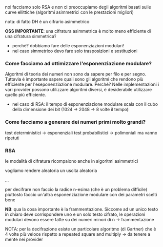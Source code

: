 noi facciamo solo RSA e non ci preoccupiamo degli algoritmi basati sulle curve ellittiche (algoritmi asimmetrici con le prestazioni migliori)

nota: di fatto DH è un cifrario asimmetrico


**OSS IMPORTANTE**: una cifratura asimmetrica è molto meno efficiente di una cifratura simmetrica?
- perchè? dobbiamo fare delle esponenziazioni modulari!
- nel caso simmetrico devo fare solo trasposizioni e sostituzioni


### Come facciamo ad ottimizzare l'esponenziazione modulare?
Algoritmi di teoria dei numeri non sono da sapere per filo e per segno. Tuttavia è importante sapere quali sono gli algoritmi che rendono più efficiente per l'eseponenziazione modulare. Perchè? Nelle implementazioni i vari provider possono utilizzare algoritmi diversi, è desiderabile utilizzare quello più efficiente.
- nel caso di RSA: il tempo di esponenziazione modulare scala con il cubo della dimensione dei bit (1024 -> 2048 -> 8 volte il tempo)

### Come facciamo a generare dei numeri primi molto grandi?
test deterministici -> esponenziali
test probabilistici -> polimoniali ma vanno ripetuti



### RSA
le modalità di cifratura ricompaiono anche in algoritmi asimmetrici

vogliamo rendere aleatoria un uscita aleatoria 

...

per decifrare non faccio la radice n-esima (che è un problema difficile) piuttosto faccio un'altra esponenziazione modulare con dei parametri scelti bene

**NB**: qua la cosa importante è la frammentazione. Siccome ad un unico testo in chiaro deve corrispondere uno e un solo testo cifrato, le operazioni modulari devono essere fatte su dei numeri minori di n -> frammentazione



NOTA: per la decifrazione esiste un particolare algoritmo (di Gartner) che è 4 volte più veloce rispetto a repeated square and multiply -> da tenere a mente nei provider 